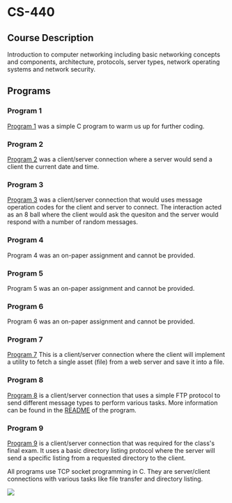 # CS-440

## Course Description
Introduction to computer networking including basic networking concepts and components, architecture, protocols, server types, network operating systems and network security.

## Programs
### Program 1
[Program 1](https://github.com/ZacharyHandel/CS-440/tree/master/program-1) was a simple C program to warm us up for further coding.
### Program 2
[Program 2](https://github.com/ZacharyHandel/CS-440/tree/master/program-2) was a client/server connection where a server would send a client the current date and time.
### Program 3
[Program 3](https://github.com/ZacharyHandel/CS-440/tree/master/program-3) was a client/server connection that would uses message operation codes for the client and server to connect. The interaction acted as an 8 ball where the client would ask the quesiton and the server would respond with a number of random messages.
### Program 4
Program 4 was an on-paper assignment and cannot be provided.
### Program 5
Program 5 was an on-paper assignment and cannot be provided.
### Program 6
Program 6 was an on-paper assignment and cannot be provided.
### Program 7
[Program 7](https://github.com/ZacharyHandel/CS-440/tree/master/program-7) This is a client/server connection where the client will implement a utility to fetch a single asset (file) from a web server and save it into a file.
### Program 8
[Program 8](https://github.com/ZacharyHandel/CS-440/edit/master/program-8/README.md) is a client/server connection that uses a simple FTP protocol to send different message types to perform various tasks. More information can be found in the [README](https://github.com/ZacharyHandel/CS-440/blob/master/program-8/README.md) of the program.
### Program 9
[Program 9](https://github.com/ZacharyHandel/CS-440/tree/master/program-9) is a client/server connection that was required for the class's final exam. It uses a basic directory listing protocol where the server will send a specific listing from a requested directory to the client. 



All programs use TCP socket programming in C. They are server/client connections with various tasks like file transfer and directory listing.

![](https://media.giphy.com/media/3oKIPpFhwsMNrRIjN6/giphy.gif)
